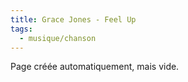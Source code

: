 ```yaml
---
title: Grace Jones - Feel Up
tags:
  - musique/chanson
---
```


Page créée automatiquement, mais vide.
